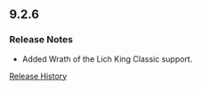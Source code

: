 ## 9.2.6

### Release Notes

- Added Wrath of the Lich King Classic support.

[Release History](https://github.com/SFX-WoW/Masque_LiteStep/wiki/History)
